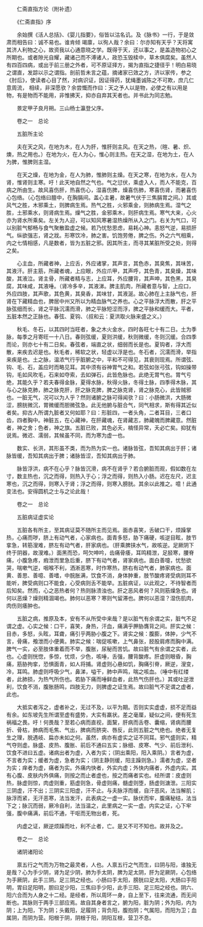 <!-- { "loadSidebar": true } -->


　　仁斋直指方论（附补遗）

　　《仁斋直指》序

　　余始撰《活人总括》、《婴儿指要》，俗皆以沽名讥。及《脉书》一行，于是敛肃而相告曰：诚不易也。谁肯倾 竭廪，以徇人哉？余曰：尔亦知有天乎？天将寓其济人利物之心，故资我以心通意晓之学。既得于天，还以事之，是盖造物初心之所期也。或者隙光自耀，藏诸己而不溥诸人，政恐玉毁椟中，草木俱腐矣。虽然人有四百四病，或出于前三册之外者，可不原证择方，揭为直指之捷径乎！明白易晓之谓直，发踪以示之谓指。剖前哲未言之蕴，摘诸家已效之方，济以家传，参之《肘后》，使读者心目了然，对病识证，因证得药，犹绳墨诚陈之不可欺，庶几仁意周流， 相续，非深愿欤？余尝慨而作曰：天之予人以是物，必使之有以用是物，有是物而不能用，非惟拂天，抑亦自弃其天者也。并书此为同志勉。

　　景定甲子良月朔。三山杨士瀛登父序。

　　卷之一　总论

　　五脏所主论

　　夫在天之风，在地为木，在人为肝，惟肝则主风。在天之热，（暄、暑、炽、燠，热之用也。）在地为火，在人为心，惟心则主热。在天之湿，在地为土，在人为脾，惟脾则主湿。

　　在天之燥，在地为金，在人为肺，惟肺则主燥。在天之寒，在地为水，在人为肾，惟肾则主寒。吁！此天地自然之气也。气之愆伏，乘虚入人，而人不能克，百病之所由生。故风喜伤肝，热喜伤心，湿喜伤脾，燥喜伤肺，寒喜伤肾，而暑喜伤心包络。（心包络曰膻中，在胸膈间。盖心主暑，故暑气伏于三焦膈胃之间。）其或风气之胜，木邪乘土，则脾病生焉。热气之胜，火邪乘金，则肺病生焉。湿气之胜，土邪乘水，则肾病生焉。燥气之胜，金邪乘木，则肝病生焉。寒气大来，心火亦为肾水所乘矣。左关为人迎，可以知风寒暑湿热燥所从入之门。右关为气口，可以别脏气郁畅与食气聚散盈虚之候。若乃忧愁思虑，易耗心神。恚怒气逆，易损肝气。纵欲强志，肾之戕。形寒饮冷，肺之害。饥饱劳倦，脾之伤。外之六气相乘，内之七情相感，凡是数者，皆为五脏之邪。因其所主，而寻其某脏所受之处，则得之矣。

　　心主血，所藏者神，上应舌，外应诸掌，其声言，其色赤，其臭焦，其味苦，其液汗。肝主筋，所藏者魂，上应眼，外应爪甲，其声呼，其色青，其臭燥，其味酸，其液泣。肾主骨，所藏者精与志，上应耳，外应腰背，其声呻，其色黑，其臭腐，其味咸，其液唾。（肾冷多辛，其液涕。脾主肌肉，所藏者意与智，上应口，外应四肢，其声歌，其色黄，其臭香，其味甘，其液涎。故心肺在上主脉气也，肝肾在下藏精血也，脾居中州又所以为精血脉气之养也。心之平脉浮大而散，肝之平脉弦细而长，肾之平脉沉濡而滑，肺之平脉短涩而浮，脾之平脉和缓而大。平者，五脏本然之正脉也。春弦、夏钩、（叔和云：夏洪取火脉来盛之义。）

　　秋毛、冬石，以其四时当旺者，象之木火金水，四时各旺七十有二日。土为季脉，每季之月寄旺一十八日。春则弦缓，夏则洪缓，秋则微缓，冬则沉缓。合四季而论，则亦七十有二日矣。春弦者，端直之状，细弱而长是也。夏钩者，浮大而散，来疾去迟是也。秋毛者，稀软之状，轻虚以浮是也。冬石者，沉濡而滑，举指来疾是也。土之脉，温浓气行乎脏腑之中，平和不可得见，其衰则现焉。所谓弦、钩、毛、石，盖应时而略见耳。其中须有谷神胃气之和。若弦如张弓弦，钩如操带钩，毛如风吹毛，石来如夺索，去如弹石，此皆危脉也。此绝无胃气也。胃气亏绝，其能久乎？若夫春得金脉，夏得水脉，秋得火脉，冬得土脉，四季得木脉，其与心之脉克肺，肺之脉克肝，肝之脉克脾，脾之脉克肾，肾之脉克心，此皆贼邪也。一脏无气，况可以为人乎？然则诸腑之脉可得闻欤？曰：小肠微洪，大肠微涩，膀胱微沉，胃微缓而胆微弦急。此无他腑与脏合气，同气相求，斯有得其近似者矣。抑古人所谓九脏者又何如耶？曰：形脏四，一者头角，二者耳目，三者口齿，四者胸中。神脏五，在心藏神，在肝藏魂，在肾藏志，肺藏魄而脾藏意。然脏者，神之舍；色者，神之旗。五脏已败，其色必夭，槁怪异常，夭必亡矣。抑犹有说焉。微迟、濡弱，其候虽不同，而为寒为虚一也。

　　数实、长洪，其形虽不类，而为热为实一也。诸脉皆弦，吾知其病出于肝；诸脉皆缓，吾知其病出于脾；诸脉皆涩，吾知其病出于肺。

　　脉皆浮洪，病不在心乎？脉皆沉滑，病不在肾乎？若合腑脏而观，假如数在左寸，数主热也，沉之而得，则热入于心；浮之而得，则热入小肠。迟在左尺，迟主寒也，沉之而得，则寒入于肾；浮之而得，则寒入膀胱。其余以此推之。噫！此通变法也。安得圆机之士与之论此哉！

　　卷之一　总论

　　五脏病证虚实论

　　五脏各有所主，至其病证莫不随所主而见焉。面赤喜笑，舌破口干，烦躁掌热，心痛而哕，脐上有动气者，心家病也。面青多怒，胁下痛硬，咳逆目眩，肢节挛急，转筋溲难，脐左有动气者，肝家病也。（肝乘脾挟水气，故咳逆。足厥阴下终于阴器，故溲难。）面黑而恐，呵欠呻吟，齿痛骨痿，耳鸣精泄，足胫寒，腰脊痛，小腹急疼，瘕泄而里急后重，脐下有动气者，肾家病也。面白善嚏，忧愁欲哭，喘嗽气逆，咽喉不利，洒淅恶寒，时作寒热，脐右有动气者，肺家病也。面黄、善思、善噫、善嗜，中脘胀满，饮食不消，身体肿重，肢节酸疼肾受病则耳不能听，脾受病则口不能食，心受病则舌不能举。五脏病证，以此观之，不待智者而后知矣。然而，心之恶热者何？热则脉溃浊也。肝之恶风者何？风则筋燥急也。肾何以恶燥？燥则精涸竭也。肺何以恶寒？寒则气留滞也。脾何以恶湿？湿伤肌肉，肉伤则痿肿也。

　　五脏之病，推原及本，安有不从所受中来哉？是以脏气有余谓之实，脏气不足谓之虚。心实之候：口干，喜笑，身热，汗血，痛满乎胛胁膺背之间。肝实之候：目赤，多怒，头眩，耳聋，痛引乎两胁小腹之下。肾实之候：腹膨，体肿，少气不言，骨痛，飧泄而小便黄。肺实之候：喘促咳嗽，上气鼻张，胫股肩疼而胸中满。脾气一实，必至肢体重着而不举，腹胀，尿秘而苦饥。故曰脏气有余谓之实者，此也。心虚则恍惚，多惊，忧烦，少色，咳唾，舌强，腰背酸疼。肝虚则眼昏，胸痛，筋胁拘挛，恐惧面青，如人将捕。肾虚则心悬如饥，胸痛引脊，厥逆，溲变， 冷，耳鸣。肺虚则呼吸少气，鼻涕，嗌干，肺中声鸣，喘之咳血。（唾中有红缕者，此肺损，为热气所伤也。若胁下痛而唾鲜血者，此热气伤肝也。）其或吐逆泄利，饮食不消，腹胀肠鸣，四肢无力，则脾虚之证生焉。故曰脏气不足谓之虚者，此也。

　　大抵实者泻之，虚者补之，无过不及，以平为期。否则实实虚虚，损不足而益有余。如东坡先生所谓至虚有盛势，大实有羸状。差之毫厘，疑似之间，便有死生祸福之畏。吁！何畏哉？至若心病而直视，面黧，肝病而舌卷、囊缩，肾病而腰折、骨枯，肺病而毛焦、气出，脾病而脐突、唇反，此则五脏之气绝也。绝者无复生之理，脱遇岐、扁亦未如之何。虽然，病亦有虚实之证不同耳。邪气盛则实，精气夺则虚。脉盛、皮热、腹胀、前后不通曰五实；脉细、皮寒、气少、前后泄利、饮食不进曰五虚。诸病出者为虚，入者为实；（阴出乘阳，阳入乘阴。）言者为虚，不言者为实；缓者为虚，急者为实；（阴主静则缓，阳主躁则急。）濡者为虚，坚者为实；痒者为虚，痛者为实。外痛内快者，外实内虚；外快内痛者，外虚内实。其有心腹、皮肤内外俱痛，则按之而止者虚也，按之而痛者实也。经所谓：皮虚则热，脉虚则惊，肉虚则重，筋虚则急，骨虚则痛，髓虚则堕，肠虚则溏泄。三阳实三阴虚，汗不出；三阴实三阳虚，汗不止。与夫脉浮而缓，自汗恶风，法当解肌；脉浮而紧，无汗恶寒，法当发汗，此表病之一虚一实。脉伏而牢，腹痛秘结，法当下之；脉沉而弱，厥冷自利，法当温之，此里病之一实一虚。内实之证，心下牢强，腹中痛满，前后不通，干呕而无物出者，死。

　　内虚之证，厥逆烦躁而吐，利不止者，亡。是又不可不知也。故并及之。

　　卷之一　总论

　　诸阴诸阳论

　　禀五行之气而为万物之最灵者，人也。人禀五行之气而生，曰阴与阳，谁独无是哉？心为手少阴，肾为足少阴，肺为手太阴，脾为足太阴，肝为足厥阴，心包络为手厥阴，此手三阴。足三阴之经也。小肠曰手太阳，膀胱曰足太阳，大肠曰手阳明，胃曰足阳明，胆曰足少阳，三焦曰手少阳，此手三阳、足三阳之经也。阴六、阳六合而为人身之十二经。是经者，所以周环一身，自上至下，往来流通，而无间断也。其脉则于两手三部应焉。故自其身者言之，腑为阳，脏为阴；外为阳，内为阴；上为阳，下为阴；头戴阳，足履阴；背负阳，腹抱阴；气属阳，而阳为卫；血属阴，而阴为营。阳根于阴，阴根于阳，阴阳互根，营卫不息。

